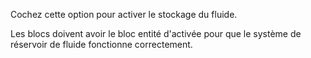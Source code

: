 Cochez cette option pour activer le stockage du fluide.

Les blocs doivent avoir le bloc entité  d'activée pour que le système de réservoir de fluide fonctionne correctement.
